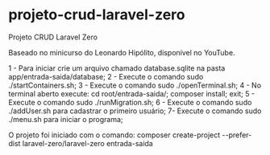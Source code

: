 # projeto-crud-laravel-zero

Projeto CRUD Laravel Zero

Baseado no minicurso do Leonardo Hipólito, disponível no YouTube.

1 - Para iniciar crie um arquivo chamado database.sqlite na pasta app/entrada-saida/database;
2 - Execute o comando sudo ./startContainers.sh;
3 - Execute o comando sudo ./openTerminal.sh;
4 - No terminal aberto execute: cd root/entrada-saida/; composer install; exit;
5 - Execute o comando sudo ./runMigration.sh;
6 - Execute o comando sudo ./addUser.sh para cadastrar o primeiro usuário;
7- Execute o comando sudo ./menu.sh para iniciar o programa;

O projeto foi iniciado com o comando: composer create-project --prefer-dist laravel-zero/laravel-zero entrada-saida
